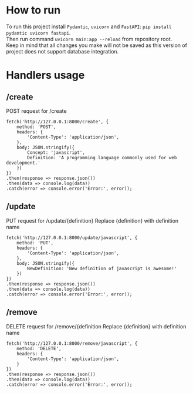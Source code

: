 # How to run
To run this project install `Pydantic`, `uvicorn` and `FastAPI`: `pip install pydantic uvicorn fastapi`.<br>
Then run command `uvicorn main:app --reload` from repository root.<br>
Keep in mind that all changes you make will not be saved as this version of project does not support database integration.<br>


# Handlers usage 
## /create
POST request for /create 
```
fetch('http://127.0.0.1:8000/create', {
    method: 'POST',
    headers: {
        'Content-Type': 'application/json', 
    },
    body: JSON.stringify({
        Concept: 'javascript', 
        Definition: 'A programming language commonly used for web development.' 
    })
})
.then(response => response.json()) 
.then(data => console.log(data)) 
.catch(error => console.error('Error:', error)); 
```

## /update
PUT request for /update/{definition}
Replace {definition} with definition name
```
fetch('http://127.0.0.1:8000/update/javascript', {
    method: 'PUT',
    headers: {
        'Content-Type': 'application/json', 
    },
    body: JSON.stringify({
        NewDefinition: 'New definition of javascript is awesome!' 
    })
})
.then(response => response.json()) 
.then(data => console.log(data)) 
.catch(error => console.error('Error:', error));
```

## /remove
DELETE request for /remove/{definition
Replace {definition} with definition name
```
fetch('http://127.0.0.1:8000/remove/javascript', {
    method: 'DELETE',
    headers: {
        'Content-Type': 'application/json', 
    }
})
.then(response => response.json()) 
.then(data => console.log(data)) 
.catch(error => console.error('Error:', error));
```